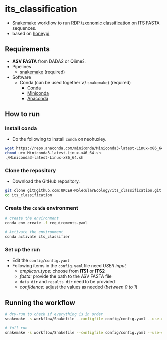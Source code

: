 # its_classification
- Snakemake workflow to run [RDP taxonomic classification](https://github.com/rdpstaff/classifier) on ITS FASTA sequences.
- based on [honeypi](https://github.com/hsgweon/honeypi/blob/master/bin/honeypi)

## Requirements
- **ASV FASTA** from DADA2 or Qiime2.
- Pipelines
  - [snakemake](https://snakemake.github.io/) (required)
- Software
  - Conda (can be used together w/ `snakemake`) (required)
    - [Conda](https://docs.conda.io/projects/conda/en/latest/index.html)
    - [Miniconda](https://docs.conda.io/en/latest/miniconda.html)
    - [Anaconda](https://anaconda.org/)

## How to run
### Install conda
- Do the following to install `conda` on neohuxley.
```bash
wget https://repo.anaconda.com/miniconda/Miniconda3-latest-Linux-x86_64.sh
chmod u+x Miniconda3-latest-Linux-x86_64.sh
./Miniconda3-latest-Linux-x86_64.sh
```

### Clone the repository
- Download the GitHub repository.
```bash
git clone git@github.com:UKCEH-MolecularEcology/its_classification.git
cd its_classification
```

### Create the `conda` environment
```bash
# create the environment
conda env create -f requirements.yaml

# Activate the environment
conda activate its_classifier
```

### Set up the run
- Edit the `config/config.yaml`
- Following items in the `config.yaml` file need *USER input*
  - *amplicon_type:* choose from **ITS1** or **ITS2**
  - *fasta:* provide the path to the ASV FASTA file
  - `data_dir` and `results_dir` need to be provided
  - *confidence:* adjust the values as needed (*between 0 to 1*)

## Running the workflow
```bash
# dry-run to check if everything is in order
snakemake -s workflow/Snakefile --configfile config/config.yaml --use-conda --cores 24 -rpn

# full run
snakemake -s workflow/Snakefile --configfile config/config.yaml --use-conda --cores 24 -rp
```
